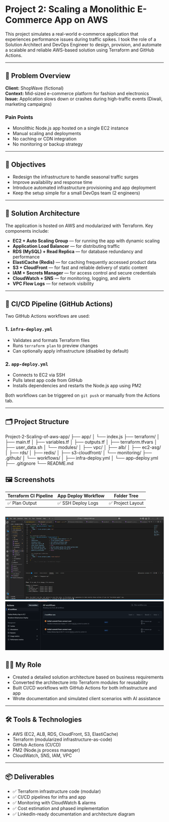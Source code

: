 # Project 2: Scaling a Monolithic E-Commerce App on AWS

This project simulates a real-world e-commerce application that experiences performance issues during traffic spikes. I took the role of a Solution Architect and DevOps Engineer to design, provision, and automate a scalable and reliable AWS-based solution using Terraform and GitHub Actions.

---

## 📍 Problem Overview

**Client:** ShopWave (fictional)  
**Context:** Mid-sized e-commerce platform for fashion and electronics  
**Issue:** Application slows down or crashes during high-traffic events (Diwali, marketing campaigns)

### Pain Points
- Monolithic Node.js app hosted on a single EC2 instance
- Manual scaling and deployments
- No caching or CDN integration
- No monitoring or backup strategy

---

## 🎯 Objectives

- Redesign the infrastructure to handle seasonal traffic surges
- Improve availability and response time
- Introduce automated infrastructure provisioning and app deployment
- Keep the setup simple for a small DevOps team (2 engineers)

---

## 🔧 Solution Architecture

The application is hosted on AWS and modularized with Terraform. Key components include:

- **EC2 + Auto Scaling Group** — for running the app with dynamic scaling
- **Application Load Balancer** — for distributing traffic
- **RDS (MySQL) + Read Replica** — for database redundancy and performance
- **ElastiCache (Redis)** — for caching frequently accessed product data
- **S3 + CloudFront** — for fast and reliable delivery of static content
- **IAM + Secrets Manager** — for access control and secure credentials
- **CloudWatch + SNS** — for monitoring, logging, and alerts
- **VPC Flow Logs** — for network visibility

---

## 🧰 CI/CD Pipeline (GitHub Actions)

Two GitHub Actions workflows are used:

### 1. `infra-deploy.yml`
- Validates and formats Terraform files
- Runs `terraform plan` to preview changes
- Can optionally apply infrastructure (disabled by default)

### 2. `app-deploy.yml`
- Connects to EC2 via SSH
- Pulls latest app code from GitHub
- Installs dependencies and restarts the Node.js app using PM2

Both workflows can be triggered on `git push` or manually from the Actions tab.

---

## 🗂️ Project Structure

Project-2-Scaling-of-aws-app/
├── app/
│ └── index.js
├── terraform/
│ ├── main.tf
│ ├── variables.tf
│ ├── outputs.tf
│ ├── terraform.tfvars
│ ├── user_data.sh
│ └── modules/
│ ├── vpc/
│ ├── alb/
│ ├── ec2-asg/
│ ├── rds/
│ ├── redis/
│ ├── s3-cloudfront/
│ └── monitoring/
├── .github/
│ └── workflows/
│ ├── infra-deploy.yml
│ └── app-deploy.yml
├── .gitignore
└── README.md

## 🖼️ Screenshots

| Terraform CI Pipeline | App Deploy Workflow | Folder Tree |
|------------------------|---------------------|-------------|
| ✅ Plan Output          | ✅ SSH Deploy Logs   | ✅ Project Layout |

![Terraform plan](image.png)
![Github action](image-1.png)
---

## 🧑‍💻 My Role

- Created a detailed solution architecture based on business requirements
- Converted the architecture into Terraform modules for reusability
- Built CI/CD workflows with GitHub Actions for both infrastructure and app
- Wrote documentation and simulated client scenarios with AI assistance

---

## 🛠️ Tools & Technologies

- AWS (EC2, ALB, RDS, CloudFront, S3, ElastiCache)
- Terraform (modularized infrastructure-as-code)
- GitHub Actions (CI/CD)
- PM2 (Node.js process manager)
- CloudWatch, SNS, IAM, VPC

---

## 📦 Deliverables

- ✅ Terraform infrastructure code (modular)
- ✅ CI/CD pipelines for infra and app
- ✅ Monitoring with CloudWatch & alarms
- ✅ Cost estimation and phased implementation
- ✅ LinkedIn-ready documentation and architecture diagram
